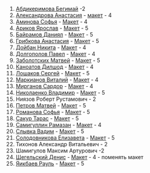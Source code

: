 ﻿1. [Абдикеримова Бегимай](https://github.com/BegimayAbdi915 "Абдикеримова Бегимай") -2
2. [Александрова Анастасия](https://github.com/orubly "Александрова Анастасия") - [макет](https://www.figma.com/file/XD6u2eZm2HBV3oYo86ibbe/design-maroon-shop?node-id=0%3A1 "макет") - 4
3. [Аминова Софья](https://github.com/Aminovasonya "Аминова Софья") - [Макет](https://www.figma.com/file/Kb2Bu4grzB2JqZ3LycITDuhZ/Templates-%237.-More-on-Figma.info?node-id=0%3A1 "Макет") - 4
4. [Ариков Ярослав](https://github.com/soojy "Ариков Ярослав") - [Макет](https://www.figma.com/file/mc4NyQ8AYUV7KjImsy5cVY/Valorant---Agents-page-concept-design-(Community)?node-id=1%3A2 "Макет") - 5
5. [Байрамов Даниял](https://github.com/whitemalina "Байрамов Даниял") - [Макет](https://www.figma.com/file/tUS6aWt8x6TlJ2fQ29HxLN/LinkedIn-Redesign-(Copy)?node-id=0%3A1 "Макет") - 5
6. [Грибкова Анастасия](https://github.com/AnastyasiaGri2022 "Грибкова Анастасия") - [Макет](https://www.uistore.design/items/alivio-landing-page-for-figma/ "Макет") - 5
7. [Дойбан Никита](https://github.com/nikitadoiban "Дойбан Никита") - [Макет](https://figma.info/blog/templates/2019-05-24-shablon-zhilogo-kompleksa.html "Макет") - 4
8. [Долгополов Павел](https://github.com/Pavel200218 "Долгополов Павел") - [Макет](https://www.figma.com/file/xHjAxd90oUnfpTQ5NZnSoz/Templates-%2317.-More-on-Figma.info?node-id=0%3A1 "Макет") - 4
9. [Заболотских Матвей](https://github.com/Mathway "Заболотских Матвей") - [Макет](https://www.figma.com/file/8NlS4GVsFTizULz2n4E6Ue/Covid-19-Landing-Page-For-Figma?node-id=0%3A1 "Макет") - 5
11. [Каноатов Дилшод](https://github.com/Klubnika662banan "Каноатов Дилшод") - [Макет](https://www.figma.com/file/BlYIuZ1KswVR9wlOTsY7JW/alivio-landing-page-for-figma?node-id=0%3A1 "Макет") - 4
12. [Лошаков Сергей](https://github.com/LoskakovSergey915 "Лошаков Сергей") - [Макет](https://www.uistore.design/items/tour-and-travel-website-for-figma/ "Макет") - 5
13. [Маркианов Виталий](https://github.com/Azimov86xxx "Маркианов Виталий") - [Макет](https://www.uistore.design/items/mntn-free-landing-page-for-figma/ "Макет") - 4
14. [Мирганов Сардор](https://github.com/msardor "Мирганов Сардор") - [Макет](https://www.figma.com/file/5l6InHbmYKD1GQuIThwxb3/Gravity?node-id=0%3A1) - 4
15. [Николаенко Владимир](https://github.com/shizik9) - [Макет](https://www.figma.com/file/tFSM7FpVXuCu6YbKoTvRuK/woo-landing-page-for-figma?node-id=0%3A1 "Макет") - 5
16. Ниязов Роберт Рустамович - 2
17. [Петров Матвей](https://github.com/MatveyPetrov "Петров Матвей") - [Макет](https://www.figma.com/file/am6tvSiTjanH5bPpjnMGtx/%D0%9C%D0%B0%D0%BA%D0%B5%D1%82_1.1.-%D0%9F%D0%B5%D1%82%D1%80%D0%BE%D0%B2-(Copy)?node-id=0%3A1 "Макет") - 5
18. [Романова Софья](https://github.com/RomanovaSophia "Романова Софья") - [Макет](https://www.figma.com/file/ZI6u9GhiZyOENlbwqjHfuQ/traffico-landing-page-for-figma?node-id=0%3A1 "Макет") - 5
19. [Сакур Тарас](https://github.com/SakurGun "Сакур Тарас") - [Макет](https://www.figma.com/file/X8I0G7PzIREd6CkieTO2P0/tour-and-travel-website-for-figma?node-id=0%3A1 "Макет") - 5
20. [Самигуллин Рамазан](https://github.com/cr663stal "Самигуллин Рамазан") - [Макет](https://www.figma.com/file/cYa1QMO3aI8fry1YKEaf8nvX/Templates-%2314.-More-on-Figma.info?node-id=1%3A2 "Макет") - 4
21. [Слывка Вадим](https://github.com/s4nzh1k "Слывка Вадим") - [Макет](https://www.uistore.design/items/traffico-landing-page-for-figma/ "Макет") - 5
22. [Солодовникова Елизавета](https://github.com/solodovkina "Солодовникова Елизавета") - [Макет](https://www.figma.com/file/LBTG9XkicpIWdNKgoQXGFbuj/Templates-%239.-More-on-Figma.info?node-id=0%3A1 "Макет") - 5
23. Тихонов Александр Витальевич - 2
24. Шамигулов Максим Артурович -2
25. [Щегельский Денис](https://github.com/lordguzlik "Щегельский Денис") - [Макет](https://www.figma.com/file/Myag3S95x3hazO9ofUw3F5/Medi---Multi-Screens "Макет") - 4 - поменять макет
26. [Яикбаев Рауль](https://github.com/Raul1011 "Яикбаев Рауль") - [Макет](https://www.uistore.design/items/woo-landing-page-for-figma/ "Макет") - 5
